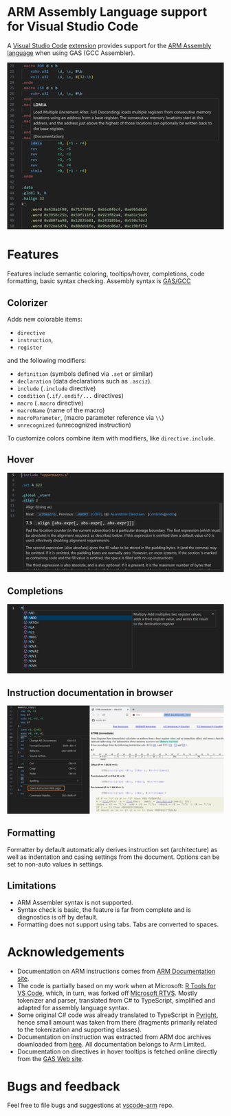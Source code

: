 # ARM Assembly Language support for Visual Studio Code
A [Visual Studio Code](https://code.visualstudio.com/) [extension](https://marketplace.visualstudio.com/VSCode) provides support for the [ARM Assembly language](https://developer.arm.com/documentation/dui0068/b/ARM-Instruction-Reference) when using GAS (GCC Assembler). 

![ARM Assembly editor](https://github.com/MikhailArkhipov/vscode-arm/blob/eeb6ad9e582abf3ab21d62cb3735e2fae97182d5/images/Screen1.png)

# Features
Features include semantic coloring, tooltips/hover, completions, code formatting, basic syntax checking. Assembly syntax is [GAS/GCC](https://sourceware.org/binutils/docs/as/index.html#SEC_Contents)

## Colorizer
Adds new colorable items: 
- `directive` 
- `instruction`, 
- `register` 

and the following modifiers: 
- `definition` (symbols defined via `.set` or similar)
- `declaration` (data declarations such as `.asciz`).
- `include` (`.include` directive)
- `condition` (`.if/.endif/...` directives)
- `macro` (`.macro` directive)
- `macroName` (name of the macro)
- `macroParameter`, (macro parameter reference via `\\`)
- `unrecognized` (unrecognized instruction)

To customize colors combine item with modifiers, like `directive.include`.

## Hover
![ARM Assembly editor](https://github.com/MikhailArkhipov/vscode-arm/blob/eeb6ad9e582abf3ab21d62cb3735e2fae97182d5/images/Screen2.png)

## Completions
![ARM Assembly editor](https://github.com/MikhailArkhipov/vscode-arm/blob/eeb6ad9e582abf3ab21d62cb3735e2fae97182d5/images/Screen4.png)

## Instruction documentation in browser
![ARM Assembly editor](https://github.com/MikhailArkhipov/vscode-arm/blob/eeb6ad9e582abf3ab21d62cb3735e2fae97182d5/images/Screen3.png)

## Formatting
Formatter by default automatically derives instruction set (architecture) as well as indentation and casing settings from the document. Options can be set to non-auto values in settings. 

## Limitations
- ARM Assembler syntax is not supported. 
- Syntax check is basic, the feature is far from complete and is diagnostics is off by default.
- Formatting does not support using tabs. Tabs are converted to spaces.

# Acknowledgements
- Documentation on ARM instructions comes from [ARM Documentation site](https://developer.arm.com/downloads/-/exploration-tools).
- The code is partially based on my work when at Microsoft: [R Tools for VS Code](https://github.com/MikhailArkhipov/vscode-r), which, in turn, was forked off [Microsoft RTVS](https://github.com/microsoft/rtvs). Mostly tokenizer and parser, translated from C# to TypeScript, simplified and adapted for assembly language syntax. 
- Some original C# code was already translated to TypeScript in [Pyright](https://github.com/microsoft/pyright), hence small amount was taken from there (fragments primarily related to the tokenization and supporting classes).
- Documentation on instruction was extracted from ARM doc archives downloaded from [here](https://developer.arm.com/downloads/-/exploration-tools). All documentation belongs to Arm Limited. 
- Documentation on directives in hover tooltips is fetched online directly from the [GAS Web site](https://sourceware.org/binutils/docs/as/index.html#SEC_Contents).

# Bugs and feedback
Feel free to file bugs and suggestions at [vscode-arm](https://github.com/MikhailArkhipov/vscode-arm) repo.



